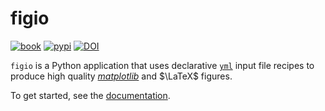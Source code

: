 # figio

[![book](https://img.shields.io/badge/figio-Book-blue?logo=mdbook&logoColor=000000)](https://autotwin.github.io/figio)
[![pypi](https://img.shields.io/pypi/v/figio?logo=pypi&logoColor=FBE072&label=PyPI&color=4B8BBE)](https://pypi.org/project/figio)
[![DOI](https://img.shields.io/badge/DOI-10.5281/zenodo.14630355-blue)](https://doi.org/10.5281/zenodo.14630355)

`figio` is a Python application that uses declarative [`yml`](https://yaml.org)
input file recipes to produce high 
quality [*matplotlib*](https://matplotlib.org)
and $\LaTeX$ figures.

To get started, see the [documentation](https://autotwin.github.io/figio).
